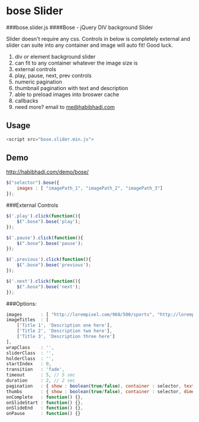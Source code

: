 bose Slider
===========

###bose.slider.js
####Bose - jQuery DIV background Slider

Slider doesn't require any css. Controls in below is completely external and slider can suite into any container and image will auto fit! Good luck.


1. div or element background slider
2. can fit to any container whatever the image size is
3. external controls
4. play, pause, next, prev controls
5. numeric pagination
6. thumbnail pagination with text and description
7. able to preload images into broswer cache
8. callbacks
9. need more? email to me@habibhadi.com

Usage
-----
```javascript
<script src="bose.slider.min.js">
```

Demo
----
http://habibhadi.com/demo/bose/

```javascript
$("selector").bose({
	images : [ "imagePath_1", "imagePath_2", "imagePath_3"]
});
```	



###External Controls

```javascript
$('.play').click(function(){
	$(".bose").bose('play');
});

$('.pause').click(function(){
	$(".bose").bose('pause');
});

$('.previous').click(function(){
	$(".bose").bose('previous');
});

$('.next').click(function(){
	$(".bose").bose('next');
});
```	

###Options:

```javascript
images       : [ "http://lorempixel.com/960/500/sports", "http://lorempixel.com/960/500/fashion", "http://lorempixel.com/960/500/nature"],
imageTitles  : [
	['Title 1', 'Description one here'],
	['Title 2', 'Description two here'],
	['Title 3', 'Description three here']
],
wrapClass    : '',
sliderClass  : '',
holderClass  : '',
startIndex   : 0,
transition   : 'fade',
timeout      : 5, // 5 sec
duration     : 2, // 2 sec
pagination   : { show : boolean(true/false), container : selector, text : boolean(true/false) },
thumbs       : { show : boolean(true/false), container : selector, dimension : { width : 100, height: 60 }, text : boolean(true/false) },
onComplete   : function() {},
onSlideStart : function() {},
onSlideEnd   : function() {},
onPause      : function() {}
```
	
